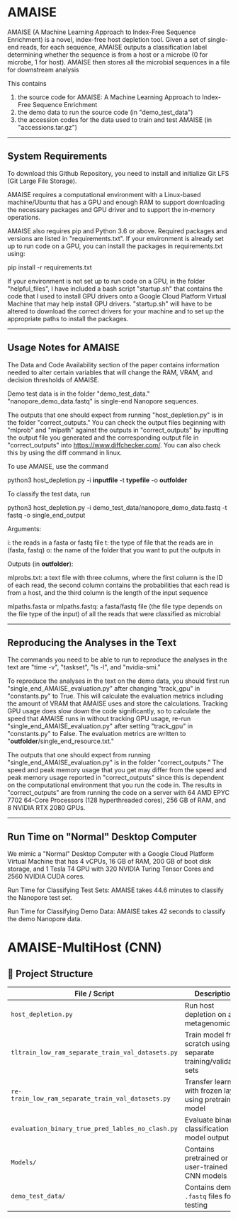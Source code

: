 # AMAISE

AMAISE (A Machine Learning Approach to Index-Free Sequence Enrichment) is a novel, index-free host depletion tool. Given a set of single-end reads, for each sequence, AMAISE outputs a classification label determining whether the sequence is from a host or a microbe (0 for microbe, 1 for host). AMAISE then stores all the microbial sequences in a file for downstream analysis

This contains 
1) the source code for AMAISE: A Machine Learning Approach to Index-Free Sequence Enrichment
2) the demo data to run the source code (in "demo_test_data")
3) the accession codes for the data used to train and test AMAISE (in "accessions.tar.gz")

____________________________________________________________________________________________
## System Requirements

To download this Github Repository, you need to install and initialize Git LFS (Git Large File Storage). 

AMAISE requires a computational environment with a Linux-based machine/Ubuntu that has a GPU and enough RAM to support downloading the necessary packages and GPU driver and to support the in-memory operations.

AMAISE also requires pip and Python 3.6 or above. Required packages and versions are listed in "requirements.txt". If your environment is already set up to run code on a GPU, you can install the packages in requirements.txt using:

pip install -r requirements.txt

If your environment is not set up to run code on a GPU, in the folder "helpful_files", I have included a bash script "startup.sh" that contains the code that I used to install GPU drivers onto a Google Cloud Platform Virtual Machine that may help install GPU drivers. "startup.sh" will have to be altered to download the correct drivers for your machine and to set up the appropriate paths to install the packages.

____________________________________________________________________________________________
## Usage Notes for AMAISE

The Data and Code Availability section of the paper contains information needed to alter certain variables that will change the RAM, VRAM, and decision thresholds of AMAISE.

Demo test data is in the folder "demo_test_data." "nanopore_demo_data.fastq" is single-end Nanopore sequences.

The outputs that one should expect from running "host_depletion.py" is in the folder "correct_outputs." You can check the output files beginning with "mlprob" and "mlpath" against the outputs in "correct_outputs" by inputting the output file you generated and the corresponding output file in "correct_outputs" into https://www.diffchecker.com/. You can also check this by using the diff command in linux.

To use AMAISE, use the command

python3 host_depletion.py -i **inputfile** -t **typefile** -o **outfolder**
    
To classify the test data, run
    
python3 host_depletion.py -i demo_test_data/nanopore_demo_data.fastq -t fastq -o single_end_output

Arguments:

i: the reads in a fasta or fastq file
t: the type of file that the reads are in (fasta, fastq)
o: the name of the folder that you want to put the outputs in

Outputs (in **outfolder**): 

mlprobs.txt: a text file with three columns, where the first column is the ID of each read, the second column contains the probabilities that each read is from a host, and the third column is the length of the input sequence

mlpaths.fasta or mlpaths.fastq: a fasta/fastq file (the file type depends on the file type of the input) of all the reads that were classified as microbial
____________________________________________________________________________________________
## Reproducing the Analyses in the Text

The commands you need to be able to run to reproduce the analyses in the text are "time -v", "taskset", "ls -l", and "nvidia-smi." 

To reproduce the analyses in the text on the demo data, you should first run "single_end_AMAISE_evaluation.py" after changing "track_gpu" in "constants.py" to True. This will calculate the evaluation metrics including the amount of VRAM that AMAISE uses and store the calculations. Tracking GPU usage does slow down the code significantly, so to calculate the speed that AMAISE runs in without tracking GPU usage, re-run "single_end_AMAISE_evaluation.py" after setting "track_gpu" in "constants.py" to False. The evaluation metrics are written to "**outfolder**/single_end_resource.txt."

The outputs that one should expect from running "single_end_AMAISE_evaluation.py" is in the folder "correct_outputs." The speed and peak memory usage that you get may differ from the speed and peak memory usage reported in "correct_outputs" since this is dependent on the computational environment that you run the code in. The results in "correct_outputs" are from running the code on a server with 64 AMD EPYC 7702 64-Core Processors (128 hyperthreaded cores), 256 GB of RAM, and 8 NVIDIA RTX 2080 GPUs.

____________________________________________________________________________________________
## Run Time on "Normal" Desktop Computer
    
We mimic a "Normal" Desktop Computer with a Google Cloud Platform Virtual Machine that has
4 vCPUs, 16 GB of RAM, 200 GB of boot disk storage, and 1 Tesla T4 GPU with 320 NVIDIA Turing Tensor Cores and 2560 NVIDIA CUDA cores. 
   
Run Time for Classifying Test Sets: AMAISE takes 44.6 minutes to classify the Nanopore test set.

Run Time for Classifying Demo Data: AMAISE takes 42 seconds to classify the demo Nanopore data.

# AMAISE-MultiHost (CNN)

## 📁 Project Structure

| File / Script | Description |
|---------------|-------------|
| `host_depletion.py` | Run host depletion on a metagenomic file |
| `tltrain_low_ram_separate_train_val_datasets.py` | Train model from scratch using separate training/validation sets |
| `re-train_low_ram_separate_train_val_datasets.py` | Transfer learning with frozen layers using pretrained model |
| `evaluation_binary_true_pred_lables_no_clash.py` | Evaluate binary classification model output |
| `Models/` | Contains pretrained or user-trained CNN models |
| `demo_test_data/` | Contains demo `.fastq` files for testing  |




